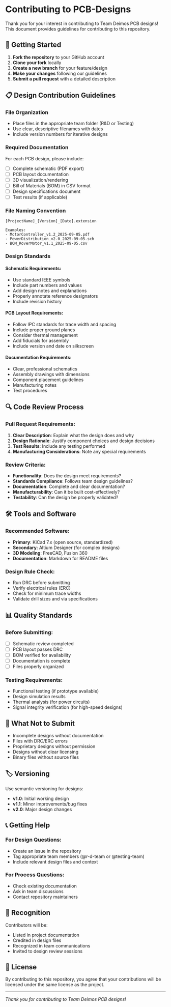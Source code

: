 # Contributing to PCB-Designs

Thank you for your interest in contributing to Team Deimos PCB designs! This document provides guidelines for contributing to this repository.

## 🚀 Getting Started

1. **Fork the repository** to your GitHub account
2. **Clone your fork** locally
3. **Create a new branch** for your feature/design
4. **Make your changes** following our guidelines
5. **Submit a pull request** with a detailed description

## 📋 Design Contribution Guidelines

### File Organization
- Place files in the appropriate team folder (R&D or Testing)
- Use clear, descriptive filenames with dates
- Include version numbers for iterative designs

### Required Documentation
For each PCB design, please include:
- [ ] Complete schematic (PDF export)
- [ ] PCB layout documentation
- [ ] 3D visualization/rendering
- [ ] Bill of Materials (BOM) in CSV format
- [ ] Design specifications document
- [ ] Test results (if applicable)

### File Naming Convention
```
[ProjectName]_[Version]_[Date].extension

Examples:
- MotorController_v1.2_2025-09-05.pdf
- PowerDistribution_v2.0_2025-09-05.sch
- BOM_RoverMotor_v1.1_2025-09-05.csv
```

### Design Standards

#### Schematic Requirements:
- Use standard IEEE symbols
- Include part numbers and values
- Add design notes and explanations
- Properly annotate reference designators
- Include revision history

#### PCB Layout Requirements:
- Follow IPC standards for trace width and spacing
- Include proper ground planes
- Consider thermal management
- Add fiducials for assembly
- Include version and date on silkscreen

#### Documentation Requirements:
- Clear, professional schematics
- Assembly drawings with dimensions
- Component placement guidelines
- Manufacturing notes
- Test procedures

## 🔍 Code Review Process

### Pull Request Requirements:
1. **Clear Description**: Explain what the design does and why
2. **Design Rationale**: Justify component choices and design decisions
3. **Test Results**: Include any testing performed
4. **Manufacturing Considerations**: Note any special requirements

### Review Criteria:
- **Functionality**: Does the design meet requirements?
- **Standards Compliance**: Follows team design guidelines?
- **Documentation**: Complete and clear documentation?
- **Manufacturability**: Can it be built cost-effectively?
- **Testability**: Can the design be properly validated?

## 🛠️ Tools and Software

### Recommended Software:
- **Primary**: KiCad 7.x (open source, standardized)
- **Secondary**: Altium Designer (for complex designs)
- **3D Modeling**: FreeCAD, Fusion 360
- **Documentation**: Markdown for README files

### Design Rule Check:
- Run DRC before submitting
- Verify electrical rules (ERC)
- Check for minimum trace widths
- Validate drill sizes and via specifications

## 📊 Quality Standards

### Before Submitting:
- [ ] Schematic review completed
- [ ] PCB layout passes DRC
- [ ] BOM verified for availability
- [ ] Documentation is complete
- [ ] Files properly organized

### Testing Requirements:
- Functional testing (if prototype available)
- Design simulation results
- Thermal analysis (for power circuits)
- Signal integrity verification (for high-speed designs)

## 🚫 What Not to Submit

- Incomplete designs without documentation
- Files with DRC/ERC errors
- Proprietary designs without permission
- Designs without clear licensing
- Binary files without source files

## 🏷️ Versioning

Use semantic versioning for designs:
- **v1.0**: Initial working design
- **v1.1**: Minor improvements/bug fixes  
- **v2.0**: Major design changes

## 📞 Getting Help

### For Design Questions:
- Create an issue in the repository
- Tag appropriate team members (@r-d-team or @testing-team)
- Include relevant design files and context

### For Process Questions:
- Check existing documentation
- Ask in team discussions
- Contact repository maintainers

## 🎯 Recognition

Contributors will be:
- Listed in project documentation
- Credited in design files
- Recognized in team communications
- Invited to design review sessions

## 📄 License

By contributing to this repository, you agree that your contributions will be licensed under the same license as the project.

---

*Thank you for contributing to Team Deimos PCB designs!*
